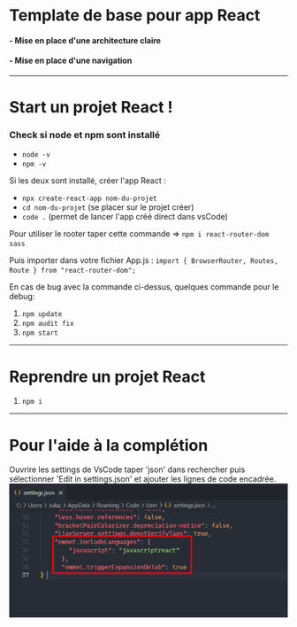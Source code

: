 # Template de base pour app React

#### - Mise en place d'une architecture claire
#### - Mise en place d'une navigation
----------------------- 

# Start un projet React !

### Check si node et npm sont installé
 - ``node -v``  
 - ``npm -v``

Si les deux sont installé, créer l'app React :
- ``npx create-react-app nom-du-projet``
- ``cd nom-du-projet`` (se placer sur le projet créer)
- ``code .`` (permet de lancer l'app créé direct dans vsCode)


Pour utiliser le rooter taper cette commande
=> ``npm i react-router-dom sass``


Puis importer dans votre fichier App.js :
``import { BrowserRouter, Routes, Route } from "react-router-dom";``


En cas de bug avec la commande ci-dessus, quelques commande pour le debug:
1. ``npm update``
2. ``npm audit fix``
3. ``npm start``

---------------------------
# Reprendre un projet React
1. ``npm i``

--------------------------
# Pour l'aide à la complétion
Ouvrire les settings de VsCode taper 'json' dans rechercher puis sélectionner 'Edit in settings.json' et ajouter les lignes de code encadrée.
![step one](src/plugin.png)
